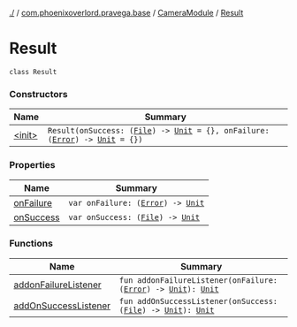 [./](../../../index.md) / [com.phoenixoverlord.pravega.base](../../index.md) / [CameraModule](../index.md) / [Result](./index.md)

# Result

`class Result`

### Constructors

| Name | Summary |
|---|---|
| [&lt;init&gt;](-init-.md) | `Result(onSuccess: (`[`File`](https://docs.oracle.com/javase/6/docs/api/java/io/File.html)`) -> `[`Unit`](https://kotlinlang.org/api/latest/jvm/stdlib/kotlin/-unit/index.html)` = {}, onFailure: (`[`Error`](https://kotlinlang.org/api/latest/jvm/stdlib/kotlin/-error/index.html)`) -> `[`Unit`](https://kotlinlang.org/api/latest/jvm/stdlib/kotlin/-unit/index.html)` = {})` |

### Properties

| Name | Summary |
|---|---|
| [onFailure](on-failure.md) | `var onFailure: (`[`Error`](https://kotlinlang.org/api/latest/jvm/stdlib/kotlin/-error/index.html)`) -> `[`Unit`](https://kotlinlang.org/api/latest/jvm/stdlib/kotlin/-unit/index.html) |
| [onSuccess](on-success.md) | `var onSuccess: (`[`File`](https://docs.oracle.com/javase/6/docs/api/java/io/File.html)`) -> `[`Unit`](https://kotlinlang.org/api/latest/jvm/stdlib/kotlin/-unit/index.html) |

### Functions

| Name | Summary |
|---|---|
| [addonFailureListener](addon-failure-listener.md) | `fun addonFailureListener(onFailure: (`[`Error`](https://kotlinlang.org/api/latest/jvm/stdlib/kotlin/-error/index.html)`) -> `[`Unit`](https://kotlinlang.org/api/latest/jvm/stdlib/kotlin/-unit/index.html)`): `[`Unit`](https://kotlinlang.org/api/latest/jvm/stdlib/kotlin/-unit/index.html) |
| [addOnSuccessListener](add-on-success-listener.md) | `fun addOnSuccessListener(onSuccess: (`[`File`](https://docs.oracle.com/javase/6/docs/api/java/io/File.html)`) -> `[`Unit`](https://kotlinlang.org/api/latest/jvm/stdlib/kotlin/-unit/index.html)`): `[`Unit`](https://kotlinlang.org/api/latest/jvm/stdlib/kotlin/-unit/index.html) |

